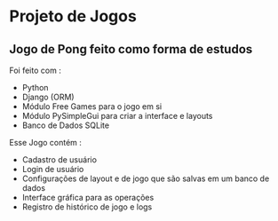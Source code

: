 # Projeto de Jogos

## Jogo de Pong feito como forma de estudos

Foi feito com :

- Python
- Django (ORM)
- Módulo Free Games para o jogo em si
- Módulo PySimpleGui para criar a interface e layouts
- Banco de Dados SQLite

Esse Jogo contém :

- Cadastro de usuário
- Login de usuário
- Configurações de layout e de jogo que são salvas em um banco de dados
- Interface gráfica para as operações
- Registro de histórico de jogo e logs 
